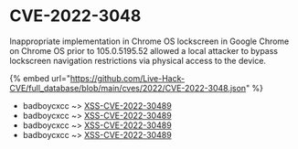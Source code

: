 # CVE-2022-3048

Inappropriate implementation in Chrome OS lockscreen in Google Chrome on Chrome OS prior to 105.0.5195.52 allowed a local attacker to bypass lockscreen navigation restrictions via physical access to the device.

{% embed url="https://github.com/Live-Hack-CVE/full_database/blob/main/cves/2022/CVE-2022-3048.json" %}


* badboycxcc ~> [XSS-CVE-2022-30489](https://www.alice-snow.ru/2022/database/cve-2022-3048/xss-cve-2022-30489-badboycxcc)
* badboycxcc ~> [XSS-CVE-2022-30489](https://www.alice-snow.ru/2022/database/cve-2022-3048/xss-cve-2022-30489-badboycxcc)
* badboycxcc ~> [XSS-CVE-2022-30489](https://www.alice-snow.ru/2022/database/cve-2022-3048/xss-cve-2022-30489-badboycxcc)
* badboycxcc ~> [XSS-CVE-2022-30489](https://www.alice-snow.ru/2022/database/cve-2022-3048/xss-cve-2022-30489-badboycxcc)
